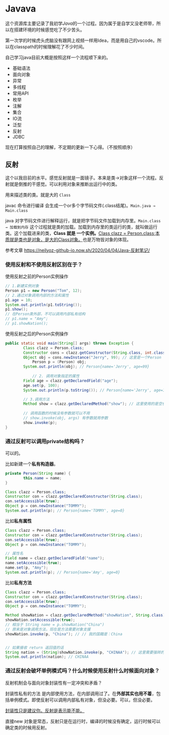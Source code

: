 # Javava

这个资源库主要记录了我初学*Java*的一个过程。因为属于是自学又没老师带，所以在搭建环境的时候感觉吃了不少苦头。

第一次学的时候虎头虎脑没有跟网上视频一样用Idea，而是用自己的vscode。所以在classpath的时候理解花了不少时间。

自己学习java目前大概是按照这样一个流程顺下来的。

- 基础语法
- 面向对象
- 异常
- 多线程
- 常用API
- 枚举
- 注解
- 集合
- IO流
- 泛型
- 反射
- JDBC

现在打算按照自己的理解，不定期的更新一下心得。（不按照顺序）

## 反射

这个以我目前的水平。感觉反射就是一面镜子。本来是类→对象这样一个流程。反射就是倒推的干感觉。可以利用对象来推断出运行中的类。

用来描述类的类。就是大的 `Class`

javac 命令进行编译 会生成一个or多个字节码文件(.class结尾)。`Main.java → Main.class`

java 对字节码文件进行解释运行，就是把字节码文件加载到内存里。`Main.class → 加载到内存` 这个过程就是类的加载。加载到内存里的类运行的类，就叫做运行类。这个加载进来的类，**Class 就是 一个实例。**<u>Class clazz = Person.class;本质就是类也是对象，是大的Class对象。</u>也是万物皆对象的体现。

参考文章 https://neilyoz-github-io.now.sh/2020/04/04/Java-反射笔记/

### 使用反射和不使用反射区别在于？

使用反射之前的Person实例操作

```java
// 1.新建实例对象
Person p1 = new Person("Tom", 12);
// 2.通过对象调用内部的方法和属性
p1.age = 10;
System.out.println(p1.toString());
p1.show();
// 在Person类外部，不可以调用内部私有结构
// p1.name = "Amy";
// p1.showNation();
```

使用反射之后的Person实例操作

```java
public static void main(String[] args) throws Exception {
        Class clazz = Person.class;
        Constructor cons = clazz.getConstructor(String.class, int.class);
        Object obj = cons.newInstance("Jerry", 99); // 这里是一个Person 对象 需要显式看到的话可以强转
  			Person p = (Person) obj;
        System.out.println(obj); // Person{name='Jerry', age=99}
  
  			// 2. 调用对象指定的属性
        Field age = clazz.getDeclaredField("age");
        age.set(p, 100);
        System.out.println(p.toString()); // Person{name='Jerry', age=100}

        // 3.调用方法
        Method show = clazz.getDeclaredMethod("show"); // 这里使用的是空参的show 如果需要有参数的继续看getDeclaredMethod
  
        // 调用函数的时候没有参数就可以不用
        // show.invoke(obj, args) 有参数就用参数
        show.invoke(p);
}

```

### 通过反射可以调用private结构吗？

可以的。

比如新建一个**私有构造器**。

```java
private Person(String name) {
        this.name = name;
}

Class clazz = Person.class;
Constructor con = clazz.getDeclaredConstructor(String.class);
con.setAccessible(true);
Object p = con.newInstance("TOMMY");
System.out.println(p); // Person{name='TOMMY', age=0}
```

比如**私有属性**

```java
Class clazz = Person.class;
Constructor con = clazz.getDeclaredConstructor(String.class);
con.setAccessible(true);
Object p = con.newInstance("TOMMY");

// 属性名
Field name = clazz.getDeclaredField("name");
name.setAccessible(true);
name.set(p, "Amy");
System.out.println(p); // Person{name='Amy', age=0}
```

比如**私有方法**

```java
Class clazz = Person.class;
Constructor con = clazz.getDeclaredConstructor(String.class);
con.setAccessible(true);
Object p = con.newInstance("TOMMY");

Method showNation = clazz.getDeclaredMethod("showNation", String.class);
showNation.setAccessible(true);
// 相当于 String name = p.showNation("China")
// 原来是对象调用方法，现在是方法需要对象支援
showNation.invoke(p, "China"); // // 我的国籍是：China


// 如果接收 return 返回值的话
String nation = (String)showNation.invoke(p, "CHINAA"); // 这里需要强转的原因是返回的类型是Object
System.out.println(nation); // CHINAA
```

### 通过反射会破坏单例模式吗？什么时候使用反射什么时候面向对象？

反射机制会与面向对象封装性有一定冲突和矛盾？

封装性私有的方法 是内部使用方法，在内部调用过了。在**外部其实也用不着**，包括单例模式。即使反射可以调用内部私有对象，但没必要。可以，但没必要。

<u>封装性只是建议你。反射是表示能不能。</u>

直接new 对象是常态，反射只是在运行时，编译的时候没有确定，运行时候可以确定类的时候用反射。

